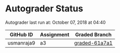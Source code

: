 # Autograder Status
Autograder last run at: October 07, 2018 at 04:40

| GitHub ID | Assignment | Graded Branch |
|-----------|------------|---------------|
| usmanraja9 | a3 | [graded-61a7a1](https://github.com/Fall2018COMP401-001/a3-usmanraja9/tree/graded-61a7a1) | 
